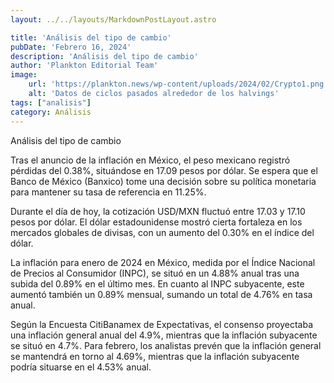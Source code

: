 ```yaml
---
layout: ../../layouts/MarkdownPostLayout.astro

title: 'Análisis del tipo de cambio'
pubDate: 'Febrero 16, 2024'
description: 'Análisis del tipo de cambio'
author: 'Plankton Editorial Team'
image:
    url: 'https://plankton.news/wp-content/uploads/2024/02/Crypto1.png'
    alt: 'Datos de ciclos pasados alrededor de los halvings'
tags: ["analisis"]
category: Análisis
---
```


Análisis del tipo de cambio

Tras el anuncio de la inflación en México, el peso mexicano registró pérdidas del 0.38%, situándose en 17.09 pesos por dólar. Se espera que el Banco de México (Banxico) tome una decisión sobre su política monetaria para mantener su tasa de referencia en 11.25%.

Durante el día de hoy, la cotización USD/MXN fluctuó entre 17.03 y 17.10 pesos por dólar. El dólar estadounidense mostró cierta fortaleza en los mercados globales de divisas, con un aumento del 0.30% en el índice del dólar.

La inflación para enero de 2024 en México, medida por el Índice Nacional de Precios al Consumidor (INPC), se situó en un 4.88% anual tras una subida del 0.89% en el último mes. En cuanto al INPC subyacente, este aumentó también un 0.89% mensual, sumando un total de 4.76% en tasa anual.

Según la Encuesta CitiBanamex de Expectativas, el consenso proyectaba una inflación general anual del 4.9%, mientras que la inflación subyacente se situó en 4.7%. Para febrero, los analistas prevén que la inflación general se mantendrá en torno al 4.69%, mientras que la inflación subyacente podría situarse en el 4.53% anual.